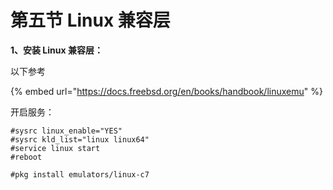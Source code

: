 # 第五节 Linux 兼容层

**1、安装 Linux 兼容层：**

以下参考

{% embed url="https://docs.freebsd.org/en/books/handbook/linuxemu" %}

开启服务：

```
#sysrc linux_enable="YES"
#sysrc kld_list="linux linux64"
#service linux start
#reboot
```

`#pkg install emulators/linux-c7`
